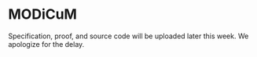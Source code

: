 # MODiCuM

Specification, proof, and source code will be uploaded later this week.
We apologize for the delay. 
